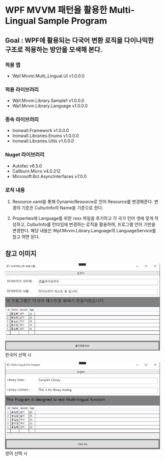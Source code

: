 # WPF MVVM 패턴을 활용한 Multi-Lingual Sample Program
## Goal : WPF에 활용되는 다국어 변환 로직을 다이나믹한 구조로 적용하는 방안을 모색해 본다.


### 적용 앱
* Wpf.Mvvm.Multi_Lingual.UI v1.0.0.0

### 적용 라이브러리
* Wpf.Mvvm.Library.Sample1 v1.0.0.0
* Wpf.Mvvm.Library.Language v1.0.0.0

### 종속 라이브러리
* Ironwall.Framework v1.0.0.0
* Ironwall.Libraries.Enums v1.0.0.0
* Ironwall.Libraries.Utils v1.0.0.0
  
### Nuget 라이브러리
* Autofac v6.5.0
* Caliburn.Micro v4.0.212
* Microsoft.Bcl.AsyncInterfaces v7.0.0

### 로직 내용
   1) Resource.xaml을 통해 DynamicResource로 언어 Resource를 변경해준다. 변경의 기준은 CulturInfo의 Name을 기준으로 한다.
   
   2) Properties에 Language를 위한 resx 파일을 추가하고 각 국가 언어 셋에 맞게 작성하고, CulturInfo를 런타임에 변경하는 로직을 활용하여, 프로그램 언어 기반을 변경한다. 해당 내용은 Wpf.Mvvm.Library.Language의 LanguageService를 참고 하면 된다.

## 참고 이미지

![샘플 프로그램](/Pictures/Korean.png "샘플 프로그램(한국어)")  
한국어 선택 시

![샘플 프로그램](/Pictures/English.png "샘플 프로그램(영어)")  
영어 선택 시